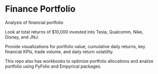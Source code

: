 # Finance Portfolio
Analysis of financial portfolio

Look at total returns of $10,000 invested into Tesla, Qualcomm, Nike, Disney, and JNJ.

Provide visualizations for portfolio value, cumulative daily returns, key financial KPIs, trade volume, and daily return volatility.

This repo also has workbooks to optimize portfolio allocations and analize portfolio using PyFolio and Empyrical packages.

